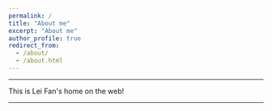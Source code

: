 ```yaml
---
permalink: /
title: "About me"
excerpt: "About me"
author_profile: true
redirect_from: 
  - /about/
  - /about.html
---
```


------

This is Lei Fan's home on the web!

------
